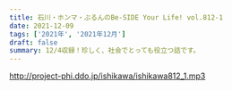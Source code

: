 ```yaml
---
title: 石川・ホンマ・ぶるんのBe-SIDE Your Life! vol.812-1
date: 2021-12-09
tags: ['2021年', '2021年12月']
draft: false
summary: 12/4収録！珍しく、社会でとっても役立つ話です。
---
```


http://project-phi.ddo.jp/ishikawa/ishikawa812_1.mp3
